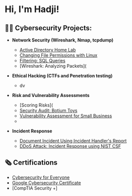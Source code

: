 <h1>Hi, I'm Hadji! 

<h2>👨‍💻 Cybersecurity Projects:</h2>

- <b>Network Security (Wireshark, Nmap, tcpdump)</b>
  - [Active Directory Home Lab](https://github.com/joshmadakor1/Algorithms-Practice)
  - [Changing File Permissions with Linux](https://github.com/yonocruzhj/Changing-File-Permissions.git)
  - [Filtering: SQL Queries](https://github.com/yonocruzhj/Filtering-SQL-Queries.git)
  - [Wireshark: Analyzing Packets](
 
- <b>Ethical Hacking (CTFs and Penetration testing)</b>
  - dv
- <b>Risk and Vulnerability Assessments</b>
  - [Scoring Risks](
  - [Security Audit: Botium Toys](https://github.com/yonocruzhj/Botium-Toys-Security-Audit)
  - [Vulnerability Assessment for Small Business](https://github.com/yonocruzhj/Vulnerability-Assessment-Report.git)
  - 
- <b> Incident Response </b>
  - [Document Incident Using Incident Handler's Report](https://github.com/yonocruzhj/Document-Incident-Handler-Report.git)
  - [DDoS Attack: Incident Response using NIST CSF](https://github.com/yonocruzhj/NIST-CSF-Incident-Response.git)
  


<h2>🗞️ Certifications</h2>

- [Cybersecurity for Everyone](https://www.coursera.org/account/accomplishments/verify/GAHGAS6XBB7T?utm_source=link&utm_medium=certificate&utm_content=cert_image&utm_campaign=sharing_cta&utm_product=course)
- [Google Cybersecurity Certificate](https://www.credly.com/badges/fde7e2cd-2f7f-4d6a-9d93-ae4000e06292/linked_in_profile) 
- [CompTIA Security +]


